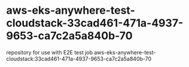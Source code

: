# aws-eks-anywhere-test-cloudstack-33cad461-471a-4937-9653-ca7c2a5a840b-70
repository for use with E2E test job aws-eks-anywhere-test-cloudstack:33cad461-471a-4937-9653-ca7c2a5a840b-70
